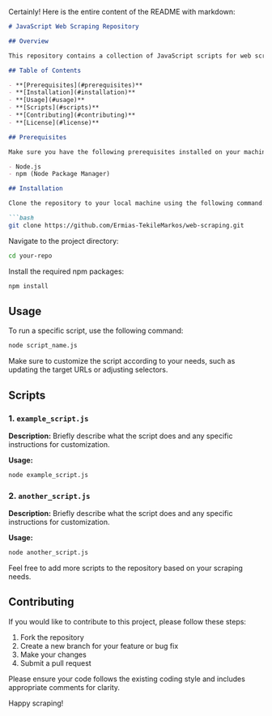 Certainly! Here is the entire content of the README with markdown:

```markdown
# JavaScript Web Scraping Repository

## Overview

This repository contains a collection of JavaScript scripts for web scraping purposes. Web scraping is the process of extracting data from websites, and these scripts leverage various libraries and techniques to achieve that goal.

## Table of Contents

- **[Prerequisites](#prerequisites)**
- **[Installation](#installation)**
- **[Usage](#usage)**
- **[Scripts](#scripts)**
- **[Contributing](#contributing)**
- **[License](#license)**

## Prerequisites

Make sure you have the following prerequisites installed on your machine before using the scripts:

- Node.js
- npm (Node Package Manager)

## Installation

Clone the repository to your local machine using the following command:

```bash
git clone https://github.com/Ermias-TekileMarkos/web-scraping.git
```

Navigate to the project directory:

```bash
cd your-repo
```

Install the required npm packages:

```bash
npm install
```

## Usage

To run a specific script, use the following command:

```bash
node script_name.js
```

Make sure to customize the script according to your needs, such as updating the target URLs or adjusting selectors.

## Scripts

### 1. `example_script.js`

**Description:** Briefly describe what the script does and any specific instructions for customization.

**Usage:**

```bash
node example_script.js
```

### 2. `another_script.js`

**Description:** Briefly describe what the script does and any specific instructions for customization.

**Usage:**

```bash
node another_script.js
```

Feel free to add more scripts to the repository based on your scraping needs.

## Contributing

If you would like to contribute to this project, please follow these steps:

1. Fork the repository
2. Create a new branch for your feature or bug fix
3. Make your changes
4. Submit a pull request

Please ensure your code follows the existing coding style and includes appropriate comments for clarity.


Happy scraping!
```

